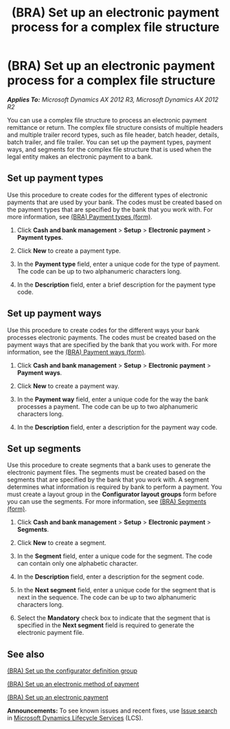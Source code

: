 ﻿---
title: (BRA) Set up an electronic payment process for a complex file structure
TOCTitle: (BRA) Set up an electronic payment process for a complex file structure
ms:assetid: 19e803b1-7f74-4c42-8df8-268fb8ec7b87
ms:mtpsurl: https://technet.microsoft.com/en-us/library/JJ730965(v=AX.60)
ms:contentKeyID: 49675195
ms.date: 04/18/2014
mtps_version: v=AX.60
f1_keywords:
- complex file structure
- Set up payment types
- Set up payment ways
- Set up segments
---

# (BRA) Set up an electronic payment process for a complex file structure 


_**Applies To:** Microsoft Dynamics AX 2012 R3, Microsoft Dynamics AX 2012 R2_

You can use a complex file structure to process an electronic payment remittance or return. The complex file structure consists of multiple headers and multiple trailer record types, such as file header, batch header, details, batch trailer, and file trailer. You can set up the payment types, payment ways, and segments for the complex file structure that is used when the legal entity makes an electronic payment to a bank.

## Set up payment types

Use this procedure to create codes for the different types of electronic payments that are used by your bank. The codes must be created based on the payment types that are specified by the bank that you work with. For more information, see [(BRA) Payment types (form)](https://technet.microsoft.com/en-us/library/jj730967\(v=ax.60\)).

1.  Click **Cash and bank management** \> **Setup** \> **Electronic payment** \> **Payment types**.

2.  Click **New** to create a payment type.

3.  In the **Payment type** field, enter a unique code for the type of payment. The code can be up to two alphanumeric characters long.

4.  In the **Description** field, enter a brief description for the payment type code.

## Set up payment ways

Use this procedure to create codes for the different ways your bank processes electronic payments. The codes must be created based on the payment ways that are specified by the bank that you work with. For more information, see the [(BRA) Payment ways (form)](https://technet.microsoft.com/en-us/library/jj730972\(v=ax.60\)).

1.  Click **Cash and bank management** \> **Setup** \> **Electronic payment** \> **Payment ways**.

2.  Click **New** to create a payment way.

3.  In the **Payment way** field, enter a unique code for the way the bank processes a payment. The code can be up to two alphanumeric characters long.

4.  In the **Description** field, enter a description for the payment way code.

## Set up segments

Use this procedure to create segments that a bank uses to generate the electronic payment files. The segments must be created based on the segments that are specified by the bank that you work with. A segment determines what information is required by bank to perform a payment. You must create a layout group in the **Configurator layout groups** form before you can use the segments. For more information, see [(BRA) Segments (form)](https://technet.microsoft.com/en-us/library/jj730973\(v=ax.60\)).

1.  Click **Cash and bank management** \> **Setup** \> **Electronic payment** \> **Segments**.

2.  Click **New** to create a segment.

3.  In the **Segment** field, enter a unique code for the segment. The code can contain only one alphabetic character.

4.  In the **Description** field, enter a description for the segment code.

5.  In the **Next segment** field, enter a unique code for the segment that is next in the sequence. The code can be up to two alphanumeric characters long.

6.  Select the **Mandatory** check box to indicate that the segment that is specified in the **Next segment** field is required to generate the electronic payment file.

## See also

[(BRA) Set up the configurator definition group](bra-set-up-the-configurator-definition-group.md)

[(BRA) Set up an electronic method of payment](bra-set-up-an-electronic-method-of-payment.md)

[(BRA) Set up an electronic payment](bra-set-up-an-electronic-payment.md)

  
**Announcements:** To see known issues and recent fixes, use [Issue search](http://go.microsoft.com/fwlink/?linkid=389258) in [Microsoft Dynamics Lifecycle Services](http://go.microsoft.com/fwlink/?linkid=306505) (LCS).

